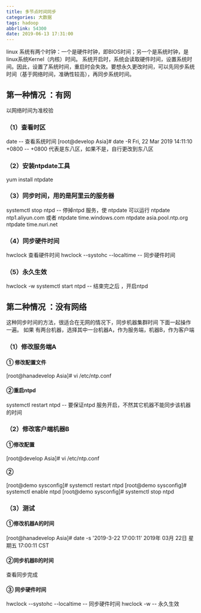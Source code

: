 ```yaml
---
title: 多节点时间同步
categories: 大数据
tags: hadoop
abbrlink: 54300
date: 2019-06-13 17:31:00
---
```

linux 系统有两个时钟：一个是硬件时钟，即BIOS时间；另一个是系统时钟，是linux系统Kernel（内核）时间。
系统开启时，系统会读取硬件时间，设置系统时间。因此，设置了系统时间，重启时会失效。要想永久更改时间，可以先同步系统时间（基于网络时间，准确性较高），再同步系统时间。
<!--- more --->
## 第一种情况 ：有网
以网络时间为准校验
### （1）查看时区
date    -- 查看系统时间
[root@develop Asia]# date -R
Fri, 22 Mar 2019 14:11:10 +0800      -- +0800  代表是东八区，如果不是，自行更改到东八区
### （2）安装ntpdate工具
yum install ntpdate
### （3）同步时间，用的是阿里云的服务器
systemctl stop  ntpd         -- 停掉ntpd 服务，使 ntpdate 可以运行
ntpdate ntp1.aliyun.com
或者 ntpdate time.windows.com
ntpdate asia.pool.ntp.org
ntpdate time.nuri.net
### （4）同步硬件时间
hwclock  查看硬件时间
hwclock --systohc --localtime     -- 同步硬件时间
### （5）永久生效
hwclock -w 
systemctl start  ntpd    -- 结束完之后 ，开启ntpd
 
## 第二种情况 ：没有网络
这种同步时间的方法，很适合在无网的情况下，同步机器集群时间
下面一起操作一遍。
如果  有两台机器，选择其中一台机器A，作为服务端，机器B，作为客户端
### （1）修改服务端A
#### ① 修改配置文件
[root@hanadevelop Asia]# vi  /etc/ntp.conf
#### ②重启ntpd
systemctl restart ntpd   -- 要保证ntpd 服务开启，不然其它机器不能同步该机器的时间
### （2）修改客户端机器B
#### ①修改配置
[root@develop Asia]# vi  /etc/ntp.conf
#### ②
[root@demo sysconfig]# systemctl restart ntpd
[root@demo sysconfig]# systemctl enable ntpd
[root@demo sysconfig]# systemctl stop  ntpd
### （3）测试
#### ①修改机器A的时间
[root@hanadevelop Asia]# date -s '2019-3-22 17:00:11'
2019年 03月 22日 星期五 17:00:11 CST
#### ②同步机器B的时间
查看同步完成
#### ③ 同步硬件时间
hwclock --systohc --localtime     -- 同步硬件时间
hwclock -w     -- 永久生效